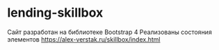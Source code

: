 ﻿# lending-skillbox
Сайт разработан на библиотеке Bootstrap 4
Реализованы состояния элементов
https://alex-verstak.ru/skillbox/index.html
